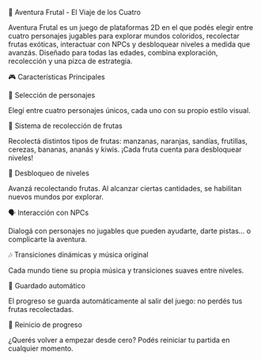 🍓 Aventura Frutal - El Viaje de los Cuatro

Aventura Frutal es un juego de plataformas 2D en el que podés elegir entre cuatro personajes jugables para explorar mundos coloridos, recolectar frutas exóticas, interactuar con NPCs y desbloquear niveles a medida que avanzás. Diseñado para todas las edades, combina exploración, recolección y una pizca de estrategia.



🎮 Características Principales

🧍 Selección de personajes

Elegí entre cuatro personajes únicos, cada uno con su propio estilo visual.



🍌 Sistema de recolección de frutas

Recolectá distintos tipos de frutas: manzanas, naranjas, sandías, frutillas, cerezas, bananas, ananás y kiwis. ¡Cada fruta cuenta para desbloquear niveles!



🚪 Desbloqueo de niveles

Avanzá recolectando frutas. Al alcanzar ciertas cantidades, se habilitan nuevos mundos por explorar.



🗣️ Interacción con NPCs

Dialogá con personajes no jugables que pueden ayudarte, darte pistas... o complicarte la aventura.



🎶 Transiciones dinámicas y música original

Cada mundo tiene su propia música y transiciones suaves entre niveles.



💾 Guardado automático

El progreso se guarda automáticamente al salir del juego: no perdés tus frutas recolectadas.



🔄 Reinicio de progreso

¿Querés volver a empezar desde cero? Podés reiniciar tu partida en cualquier momento.





